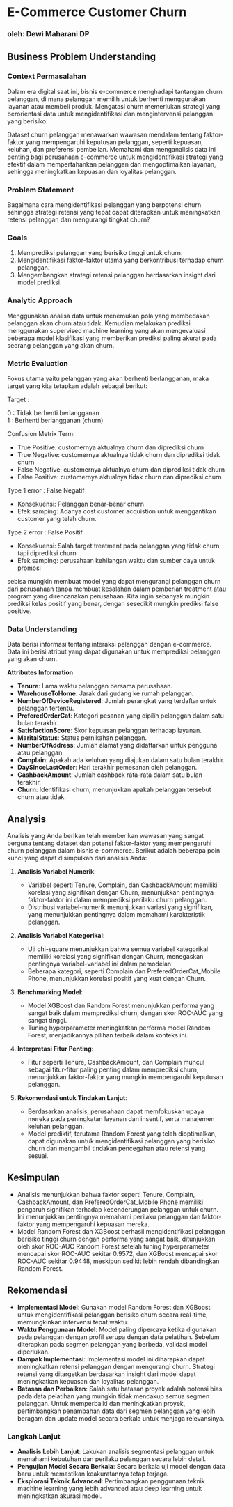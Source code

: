 # **E-Commerce Customer Churn**
### oleh: Dewi Maharani DP

## **Business Problem Understanding**

### Context Permasalahan
Dalam era digital saat ini, bisnis e-commerce menghadapi tantangan churn pelanggan, di mana pelanggan memilih untuk berhenti menggunakan layanan atau membeli produk. Mengatasi churn memerlukan strategi yang berorientasi data untuk mengidentifikasi dan mengintervensi pelanggan yang berisiko.

Dataset churn pelanggan menawarkan wawasan mendalam tentang faktor-faktor yang mempengaruhi keputusan pelanggan, seperti kepuasan, keluhan, dan preferensi pembelian. Memahami dan menganalisis data ini penting bagi perusahaan e-commerce untuk mengidentifikasi strategi yang efektif dalam mempertahankan pelanggan dan mengoptimalkan layanan, sehingga meningkatkan kepuasan dan loyalitas pelanggan.


### Problem Statement
Bagaimana cara mengidentifikasi pelanggan yang berpotensi churn sehingga strategi retensi yang tepat dapat diterapkan untuk meningkatkan retensi pelanggan dan mengurangi tingkat churn?

### Goals
1. Memprediksi pelanggan yang berisiko tinggi untuk churn.
2. Mengidentifikasi faktor-faktor utama yang berkontribusi terhadap churn pelanggan.
3. Mengembangkan strategi retensi pelanggan berdasarkan insight dari model prediksi.

### Analytic Approach
Menggunakan analisa data untuk menemukan pola yang membedakan pelanggan akan churn atau tidak. Kemudian melakukan prediksi menggunakan supervised machine learning yang akan mengevaluasi beberapa model klasifikasi yang memberikan prediksi paling akurat pada seorang pelanggan yang akan churn.

### Metric Evaluation

Fokus utama yaitu pelanggan yang akan berhenti berlangganan, maka target yang kita tetapkan adalah sebagai berikut:

Target :

0 : Tidak berhenti berlangganan  
1 : Berhenti berlangganan (churn)

Confusion Metrix Term:

*   True Positive: customernya aktualnya churn dan diprediksi churn
*   True Negative: customernya aktualnya tidak churn dan diprediksi tidak churn
*   False Negative: customernya aktualnya churn dan diprediksi tidak churn
*   False Positive: customernya aktualnya tidak churn dan diprediksi churn

Type 1 error : False Negatif  
* Konsekuensi: Pelanggan benar-benar churn
* Efek samping: Adanya cost customer acquistion untuk menggantikan customer yang telah churn.

Type 2 error : False Positif  
* Konsekuensi: Salah target treatment pada pelanggan yang tidak churn tapi diprediksi churn
* Efek samping: perusahaan kehilangan waktu dan sumber daya untuk promosi

sebisa mungkin membuat model yang dapat mengurangi pelanggan churn dari perusahaan tanpa membuat kesalahan dalam pemberian treatment atau program yang direncanakan perusahaan. Kita ingin sebanyak mungkin prediksi kelas positif yang benar, dengan sesedikit mungkin prediksi false positive.

### Data Understanding
Data berisi informasi tentang interaksi pelanggan dengan e-commerce. Data ini berisi atribut yang dapat digunakan untuk memprediksi pelanggan yang akan churn.

**Attributes Information**  

- **Tenure**: Lama waktu pelanggan bersama perusahaan.
- **WarehouseToHome**: Jarak dari gudang ke rumah pelanggan.
- **NumberOfDeviceRegistered**: Jumlah perangkat yang terdaftar untuk pelanggan tertentu.
- **PreferedOrderCat**: Kategori pesanan yang dipilih pelanggan dalam satu bulan terakhir.
- **SatisfactionScore**: Skor kepuasan pelanggan terhadap layanan.
- **MaritalStatus**: Status pernikahan pelanggan.
- **NumberOfAddress**: Jumlah alamat yang didaftarkan untuk pengguna atau pelanggan.
- **Complain**: Apakah ada keluhan yang diajukan dalam satu bulan terakhir.
- **DaySinceLastOrder**: Hari terakhir pemesanan oleh pelanggan.
- **CashbackAmount**: Jumlah cashback rata-rata dalam satu bulan terakhir.
- **Churn**: Identifikasi churn, menunjukkan apakah pelanggan tersebut churn atau tidak.





## **Analysis**

Analisis yang Anda berikan telah memberikan wawasan yang sangat berguna tentang dataset dan potensi faktor-faktor yang mempengaruhi churn pelanggan dalam bisnis e-commerce. Berikut adalah beberapa poin kunci yang dapat disimpulkan dari analisis Anda:

1. **Analisis Variabel Numerik**:
   - Variabel seperti Tenure, Complain, dan CashbackAmount memiliki korelasi yang signifikan dengan Churn, menunjukkan pentingnya faktor-faktor ini dalam memprediksi perilaku churn pelanggan.
   - Distribusi variabel-numerik menunjukkan variasi yang signifikan, yang menunjukkan pentingnya dalam memahami karakteristik pelanggan.

2. **Analisis Variabel Kategorikal**:
   - Uji chi-square menunjukkan bahwa semua variabel kategorikal memiliki korelasi yang signifikan dengan Churn, menegaskan pentingnya variabel-variabel ini dalam pemodelan.
   - Beberapa kategori, seperti Complain dan PreferedOrderCat_Mobile Phone, menunjukkan korelasi positif yang kuat dengan Churn.

3. **Benchmarking Model**:
   - Model XGBoost dan Random Forest menunjukkan performa yang sangat baik dalam memprediksi churn, dengan skor ROC-AUC yang sangat tinggi.
   - Tuning hyperparameter meningkatkan performa model Random Forest, menjadikannya pilihan terbaik dalam konteks ini.

4. **Interpretasi Fitur Penting**:
   - Fitur seperti Tenure, CashbackAmount, dan Complain muncul sebagai fitur-fitur paling penting dalam memprediksi churn, menunjukkan faktor-faktor yang mungkin mempengaruhi keputusan pelanggan.

5. **Rekomendasi untuk Tindakan Lanjut**:
   - Berdasarkan analisis, perusahaan dapat memfokuskan upaya mereka pada peningkatan layanan dan insentif, serta manajemen keluhan pelanggan.
   - Model prediktif, terutama Random Forest yang telah dioptimalkan, dapat digunakan untuk mengidentifikasi pelanggan yang berisiko churn dan mengambil tindakan pencegahan atau retensi yang sesuai.


## Kesimpulan
- Analisis menunjukkan bahwa faktor seperti Tenure, Complain, CashbackAmount, dan PreferedOrderCat_Mobile Phone memiliki pengaruh signifikan terhadap kecenderungan pelanggan untuk churn. Ini menunjukkan pentingnya memahami perilaku pelanggan dan faktor-faktor yang mempengaruhi kepuasan mereka.
- Model Random Forest dan XGBoost berhasil mengidentifikasi pelanggan berisiko tinggi churn dengan performa yang sangat baik, ditunjukkan oleh skor ROC-AUC Random Forest setelah tuning hyperparameter mencapai skor ROC-AUC sekitar 0.9572, dan XGBoost mencapai skor ROC-AUC sekitar 0.9448, meskipun sedikit lebih rendah dibandingkan Random Forest.

## Rekomendasi
- **Implementasi Model**: Gunakan model Random Forest dan XGBoost untuk mengidentifikasi pelanggan berisiko churn secara real-time, memungkinkan intervensi tepat waktu.
- **Waktu Penggunaan Model**: Model paling dipercaya ketika digunakan pada pelanggan dengan profil serupa dengan data pelatihan. Sebelum diterapkan pada segmen pelanggan yang berbeda, validasi model diperlukan.
- **Dampak Implementasi**: Implementasi model ini diharapkan dapat meningkatkan retensi pelanggan dengan mengurangi churn. Strategi retensi yang ditargetkan berdasarkan insight dari model dapat meningkatkan kepuasan dan loyalitas pelanggan.
- **Batasan dan Perbaikan**: Salah satu batasan proyek adalah potensi bias pada data pelatihan yang mungkin tidak mencakup semua segmen pelanggan. Untuk memperbaiki dan meningkatkan proyek, pertimbangkan penambahan data dari segmen pelanggan yang lebih beragam dan update model secara berkala untuk menjaga relevansinya.

### Langkah Lanjut
- **Analisis Lebih Lanjut**: Lakukan analisis segmentasi pelanggan untuk memahami kebutuhan dan perilaku pelanggan secara lebih detail.
- **Pengujian Model Secara Berkala**: Secara berkala uji model dengan data baru untuk memastikan keakuratannya tetap terjaga.
- **Eksplorasi Teknik Advanced**: Pertimbangkan penggunaan teknik machine learning yang lebih advanced atau deep learning untuk meningkatkan akurasi model.
